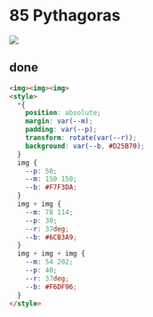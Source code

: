 # 85 Pythagoras

![](https://raw.githubusercontent.com/sari3l/css_battle/main/media/16781766744332/16781766840198.png)

## done

```html
<img><img><img>
<style>
  *{
    position: absolute;
    margin: var(--m);
    padding: var(--p);
    transform: rotate(var(--r));
    background: var(--b, #D25B70);
  }
  img {
    --p: 50;
    --m: 150 150;
    --b: #F7F3DA;
  }
  img + img {
    --m: 78 114;
    --p: 30;
    --r: 37deg;
    --b: #6CB3A9;
  }
  img + img + img {
    --m: 54 202;
    --p: 40;
    --r: 37deg;
    --b: #F6DF96;
  }
</style>
```